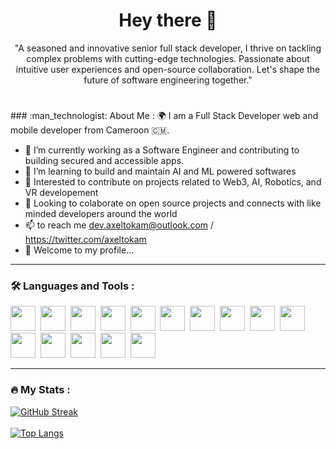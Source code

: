 
<div align="center">
<h1>Hey there 👋</h1>
<p>"A seasoned and innovative senior full stack developer, I thrive on tackling complex problems with cutting-edge technologies. Passionate about intuitive user experiences and open-source collaboration. Let's shape the future of software engineering together."</p>
</div>

<h1></h1>
### :man_technologist: About Me :
🌍 I am a Full Stack Developer web and mobile developer from Cameroon 🇨🇲.

- :telescope: I’m currently working as a Software Engineer and contributing to building secured and accessible apps.
- 🌱 I’m learning to build and maintain AI and ML powered softwares
- 👀 Interested to contribute on projects related to Web3, AI, Robotics, and VR developement
- 💞️ Looking to colaborate on open source projects and connects with like minded developers around the world
- 📫 to reach me dev.axeltokam@outlook.com / https://twitter.com/axeltokam
- 👋 Welcome to my profile...

<hr/>

### :hammer_and_wrench: Languages and Tools :
<div>
  <img src="https://cdn.jsdelivr.net/gh/devicons/devicon/icons/vscode/vscode-original.svg"  width="40" height="40"/>&nbsp;
  <img src="https://github.com/axelthereal/axelthereal/assets/132176744/6680b863-1ba9-450b-b296-93097735cb9f.svg" width="40" height="40"/>&nbsp;
  <img src="https://github.com/axelthereal/axelthereal/assets/132176744/da9eb016-5777-4b7c-9d3f-7900989c8d8f.svg" width="40" height="40"/>&nbsp;
  <img src="https://github.com/axelthereal/axelthereal/assets/132176744/0853d3cd-767c-43b6-9494-d451e0f52f26.svg" width="40" height="40"/>&nbsp;
  <img src="https://github.com/axelthereal/axelthereal/assets/132176744/29827f9f-20d1-45a7-b645-c74947ba15f9.svg" width="40" height="40"/>&nbsp;
  <img src="https://github.com/axelthereal/axelthereal/assets/132176744/e662ae32-3eb6-4673-9677-607bca21a6eb.svg" width="40" height="40"/>&nbsp;
  <img src="https://github.com/axelthereal/axelthereal/assets/132176744/98619572-7b47-4b8e-8e8a-3c0184af8915.svg" width="40" height="40"/>&nbsp;
  <img src="https://github.com/axelthereal/axelthereal/assets/132176744/ec47af83-87ad-4b4c-bdc7-859aa38d2847.svg" width="40" height="40"/>&nbsp;
  <img src="https://github.com/axelthereal/axelthereal/assets/132176744/98619572-7b47-4b8e-8e8a-3c0184af8915.svg" width="40" height="40"/>&nbsp;
  <img src="https://github.com/axelthereal/axelthereal/assets/132176744/7b553019-9b4f-4fbf-95d8-fea7317332f2.svg" width="40" height="40"/>&nbsp;
  <img src="https://github.com/axelthereal/axelthereal/assets/132176744/3bb7a8af-8635-4931-91d3-1868b1a818bd.svg" width="40" height="40"/>&nbsp;
  <img src="https://github.com/axelthereal/axelthereal/assets/132176744/c568f0a3-1017-41cb-9d22-f05faf6f0ffb.svg" width="40" height="40"/>&nbsp;
  <img src="https://github.com/axelthereal/axelthereal/assets/132176744/9247ff12-82c3-4438-9b49-e1de2dae0aaa.svg" width="40" height="40"/>&nbsp;
  <img src="https://cdn.jsdelivr.net/gh/devicons/devicon/icons/graphql/graphql-plain.svg" width="40" height="40"/>&nbsp;
  <img src="https://cdn.jsdelivr.net/gh/devicons/devicon/icons/bash/bash-original.svg"  width="40" height="40"/>&nbsp;
          
          
          
</div> 

<hr/>


### :fire: My Stats :
[![GitHub Streak](http://github-readme-streak-stats.herokuapp.com?user=axelthereal&theme=dark&background=000000)](https://git.io/streak-stats)
</br></br>
[![Top Langs](https://github-readme-stats.vercel.app/api/top-langs/?username=axelthereal&layout=compact&theme=vision-friendly-dark)](https://github.com/anuraghazra/github-readme-stats)








<!---
axelthereal/axelthereal is a ✨ special ✨ repository because its `README.md` (this file) appears on your GitHub profile.
You can click the Preview link to take a look at your changes.
--->

